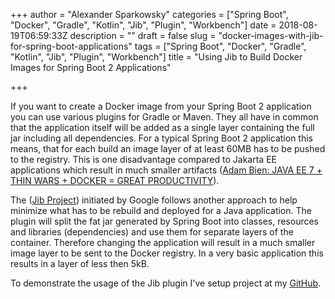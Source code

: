 +++
author = "Alexander Sparkowsky"
categories = ["Spring Boot", "Docker", "Gradle", "Kotlin", "Jib", "Plugin", "Workbench"]
date = 2018-08-19T06:59:33Z
description = ""
draft = false
slug = "docker-images-with-jib-for-spring-boot-applications"
tags = ["Spring Boot", "Docker", "Gradle", "Kotlin", "Jib", "Plugin", "Workbench"]
title = "Using Jib to Build Docker Images for Spring Boot 2 Applications"

+++

If you want to create a Docker image from your Spring Boot 2 application you can use various plugins for Gradle or Maven.
They all have in common that the application itself will be added as a single layer containing the full jar including
all dependencies. For a typical Spring Boot 2 application this means, that for each build an image layer of at least
60MB has to be pushed to the registry. This is one disadvantage compared to Jakarta EE applications which result in
much smaller artifacts ([Adam Bien: JAVA EE 7 + THIN WARS + DOCKER = GREAT PRODUCTIVITY](http://adambien.blog/roller/abien/entry/java_ee_7_thin_wars)).

The ([Jib Project](https://github.com/GoogleContainerTools/jib)) initiated by Google follows another approach to help minimize what has to be
rebuild and deployed for a Java application. The plugin will split the fat jar generated by Spring Boot into classes,
resources and libraries (dependencies) and use them for separate layers of the container. Therefore changing the
application will result in a much smaller image layer to be sent to the Docker registry. In a very basic application
this results in a layer of less then 5kB.

To demonstrate the usage of the Jib plugin I've setup project at my [GitHub](https://github.com/roamingthings/spring-boot-jib-workbench).

